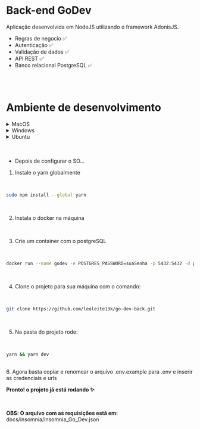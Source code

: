 # Back-end GoDev

Aplicação desenvolvida em NodeJS utilizando o framework AdonisJS.

- Regras de negocio ✅
- Autenticação ✅
- Validação de dados ✅
- API REST ✅
- Banco relacional PostgreSQL ✅

<br/>
<br/>

# Ambiente de desenvolvimento
<details>
  <summary>MacOS</summary>

  <br/>

  1. Abra o terminal e faça a instalação do Homebew
  - Digite o seguinte comando para instalar o Homebrew

  <br/>

  ````bash
  /bin/bash -c "$(curl -fsSL https://raw.githubusercontent.com/Homebrew/install/master/install.sh)"
  ````

  2. Depois de instaldo digite o seguinte comandos para instalar o NodeJS

  <br/>

  ````bash
  brew install node@14 watchman
  ````

  3. Definia a veriavél de ambiente do NodeJS

  <br/>

  ````bash
  export PATH=$PATH:/usr/local/opt/node@14/bin
  ````
</details>

<details>
  <summary>Windows</summary>

  <br/>

  1. Abra o PowerSell como administrador
  2. Execute o seguinte comando

  <br/>

  ````bash
  Set-ExecutionPolicy AllSigned
  ````

  3. Instale o Chocolatey

  <br/>

  ````bash
  Set-ExecutionPolicy Bypass -Scope Process -Force; [System.Net.ServicePointManager]::SecurityProtocol = [System.Net.ServicePointManager]::SecurityProtocol -bor 3072; iex ((New-Object System.Net.WebClient).DownloadString('https://chocolatey.org/install.ps1'))
  ````

  4. Feche o PowerSheel e bara novamente e instale o nodeJS

  <br/>

  ````bash
  choco install -y nodejs-lts openjdk11
  ````

  5. Instale o yarn globalmente

  <br/>

  ````bash
  npm install --global yarn
  ````
  </details>

  <details>
  <summary>Ubuntu</summary>

  <br/>

  1. Abra o terminal e faça a instalação do Curl
  - No terminal digite o seguinte comando para instalar o curl

  <br/>

  ````bash
  sudo apt-get install curl
  ````

  2. Depois de instaldo digite os seguintes comando para instalar o NodeJS

  <br/>

  ````bash
  curl -sL https://deb.nodesource.com/setup_14.x | sudo -E bash -
  sudo apt-get install -y nodejs
  ````
</details>

  <br/>
  <br/>

  - Depois de configurar o SO...

  1. Instale o yarn globalmente

  <br/>

  ````bash
  sudo npm install --global yarn
  ````

  <br/>

  2. Instala o docker na máquina

  <br/>

  3. Crie um container com o postgreSQL

  <br/>

  ````bash
  docker run --name godev -e POSTGRES_PASSWORD=suaSenha -p 5432:5432 -d postgres
  ````

  <br/>


  4. Clone o projeto para sua máquina com o comando:

  <br/>

  ````bash
  git clone https://github.com/leoleite13k/go-dev-back.git
  ````

  <br/>

  5. Na pasta do projeto rode:

  <br/>

   ````bash
  yarn && yarn dev
  ````

  <br/>
  6. Agora basta copiar e renomear o arquivo .env.example para .env e inserir as credenciais e urls

  <br/>

  **Pronto! o projeto já está rodando ✨**

  <br/>

  **OBS: O arquivo com as requisições está em:** docs/insomnia/Insomnia_Go_Dev.json
